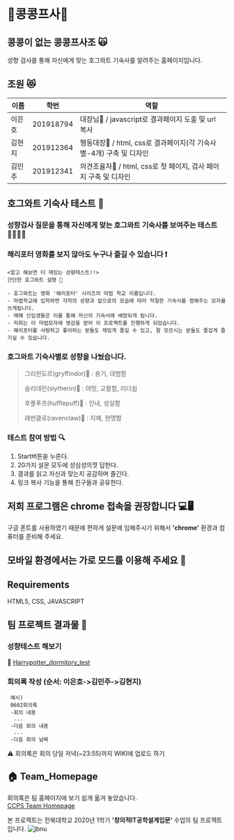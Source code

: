 
# 💖콩콩프사💖
## 콩콩이 없는 콩콩프사조 🙀
성향 검사를 통해 자신에게 맞는 호그와트 기숙사를 알려주는 홈페이지입니다. 

## 조원 :heart_eyes_cat:
|이름|학번|역할|
|-----|----------|---|
|이은호|201918794| 대장님🖤 /  javascript로 결과페이지 도출 및 url 복사 |
|김현지|201912364| 행동대장🖤 /  html, css로 결과페이지(각 기숙사별-4개) 구축 및 디자인 |
|김민주|201912341| 의견조율자🖤 /  html, css로 첫 페이지, 검사 페이지 구축 및 디자인 |

## 호그와트 기숙사 테스트 :european_castle:
### 성향검사 질문을 통해 자신에게 맞는 호그와트 기숙사를 보여주는 테스트 🧙‍♂️🧙‍♀️
### 해리포터 영화를 보지 않아도 누구나 즐길 수 있습니다 :heavy_exclamation_mark:
    <알고 해보면 더 재밌는 성향테스트!!>
    간단한 호그와트 설명 🏰
    
    - 호그와트는 영화 '해리포터' 시리즈의 마법 학교 이름입니다.
    - 마법학교에 입학하면 각자의 성향과 앞으로의 모습에 따라 적절한 기숙사를 정해주는 모자를 쓰게됩니다.
    - 매해 신입생들은 이를 통해 자신의 기숙사에 배정되게 됩니다.
    - 저희는 이 마법모자에 영감을 얻어 이 프로젝트를 진행하게 되었습니다.
    - 해리포터를 사랑하고 좋아하는 분들도 재밌게 즐길 수 있고, 잘 모르시는 분들도 즐겁게 즐기실 수 있습니다.

### 호그와트 기숙사별로 성향을 나눴습니다.
>그리핀도르(gryffindor)🦁 : 용기, 대범함
>
>슬리데린(slytherin)🐍 : 야망, 교활함, 리더쉽
>
>후플푸프(hufflepuff)🦡 : 인내, 성실함
>
>래번클로(ravenclaw)🦅 : 지혜, 현명함

### 테스트 참여 방법 🔍
1. Start버튼을 누른다.
2. 20가지 설문 모두에 성심성의껏 답한다. 
3. 결과를 읽고 자신과 맞는지 공감하며 즐긴다.
4. 링크 복사 기능을 통해 친구들과 공유한다.

## 저희 프로그램은 chrome 접속을 권장합니다 💻🖥
구글 폰트를 사용하였기 때문에 편하게 설문에 임해주시기 위해서 **'chrome'** 환경과 컴퓨터를 준비해 주세요.

## 모바일 환경에서는 가로 모드를 이용해 주세요 📱

## Requirements 
HTML5, CSS, JAVASCRIPT

## 팀 프로젝트 결과물 📝
### 성향테스트 해보기
:house_with_garden:
[Harrypotter_dormitory_test](https://harrypottertest-ccps.netlify.app/)


### 회의록 작성 (순서: 이은호->김민주->김현지)
     예시)
     0602회의록
     -회의 내용
      ...
     -다음 회의 내용
      ...
     -다음 회의 날짜

⚠️ 회의록은 회의 당일 저녁(~23:55)까지 WIKI에 업로드 하기

## :house: Team_Homepage
회의록은 팀 홈페이지에 보기 쉽게 옮겨 놓았습니다.<br/>
[CCPS Team Homepage](https://leh0818.github.io/)
<br/>

본 프로젝트는 전북대학교 2020년 1학기 **'창의적IT공학설계입문'** 수업의 팀 프로젝트입니다.
![jbnu](https://www.conteenew.com/data/file/artwork/thumb-2039099608_8DHM5sLO_e3043278c3c56d4c858c18756242af4cc351dbe1_600x152.png)

